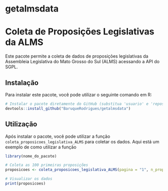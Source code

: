 
<!-- README.md is generated from README.Rmd. Please edit that file -->

# getalmsdata

# Coleta de Proposições Legislativas da ALMS

Este pacote permite a coleta de dados de proposições legislativas da
Assembleia Legislativa do Mato Grosso do Sul (ALMS) acessando a API do
SGPL.

## Instalação

Para instalar este pacote, você pode utilizar o seguinte comando em R:

``` r
# Instalar o pacote diretamente do GitHub (substitua 'usuario' e 'repositorio' pelo nome do seu usuário e repositório)
devtools::install_github("BaruqueRodrigues/getalmsdata")
```

## Utilização

Após instalar o pacote, você pode utilizar a função
`coleta_proposicoes_legislativa_ALMS` para coletar os dados. Aqui está
um exemplo de como utilizar a função

``` r
library(nome_do_pacote)

# Coleta as 100 primeiras proposições
proposicoes <- coleta_proposicoes_legislativa_ALMS(pagina = "1", n_proposicoes = "100")

# Visualizar os dados
print(proposicoes)
```
